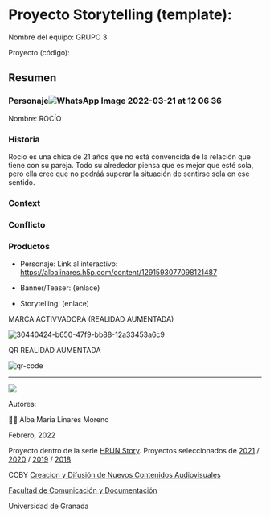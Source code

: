 

# Proyecto Storytelling (template): 

Nombre del equipo: GRUPO 3 


Proyecto (código): 


## Resumen


### Personaje![WhatsApp Image 2022-03-21 at 12 06 36](https://user-images.githubusercontent.com/101641555/160386773-5e06c52b-3066-40b5-9b0b-051cc399d4ce.jpeg)




Nombre: ROCÍO


### Historia
Rocío es una chica de 21 años que no está convencida de la relación que tiene con su pareja. Todo su alrededor piensa que es mejor que esté sola, pero ella cree que no podráá superar la situación de sentirse sola en ese sentido. 

### Context
### Conflicto 
### Productos

- Personaje: 
Link al interactivo: https://albalinares.h5p.com/content/1291593077098121487 

- Banner/Teaser:  (enlace) 

- Storytelling: (enlace) 

MARCA ACTIVVADORA (REALIDAD AUMENTADA)  

![30440424-b650-47f9-bb88-12a33453a6c9](https://user-images.githubusercontent.com/101641555/169083265-c22ddfef-9f4e-4eeb-9d28-2b8384a1f1c9.png)

QR REALIDAD AUMENTADA  

![qr-code](https://user-images.githubusercontent.com/101641555/169083306-a18b3c70-cf10-4e6c-b265-69bcebbd1f6d.png)


------
![](https://upload.wikimedia.org/wikipedia/commons/thumb/6/62/CC-BY-SA-Andere_Wikis_%28v%29.svg/200px-CC-BY-SA-Andere_Wikis_%28v%29.svg.png)


Autores:  
<!---
Incluir lista de personas del grupo 
Se puede añadir enlace a página personal de github o lo que se quiera...(optativo)
-->

👩🏼 Alba Maria Linares Moreno 

<!---
Lista completa de emojis de markDown - https://gist.github.com/rxaviers/7360908) 
-->



Febrero, 2022

Proyecto dentro de la serie [HRUN Story](https://github.com/mgea/storytelling_21/blob/master/What_is_a_HRUN_story.md). 
Proyectos seleccionados de  [2021](https://github.com/mgea/storytelling/blob/master/2021/readme.md) / [2020](https://github.com/mgea/storytelling/blob/master/2020/readme.md)  / 
[2019](https://github.com/mgea/storytelling/blob/master/2019/readme.md) / [2018](https://github.com/mgea/storytelling/blob/master/2018/readme.md) 

CCBY [Creacion y Difusión de Nuevos Contenidos Audiovisuales](http://utopolis.ugr.es/medialab)

[Facultad de Comunicación y Documentación](http://fcd.ugr.es)

Universidad de Granada
